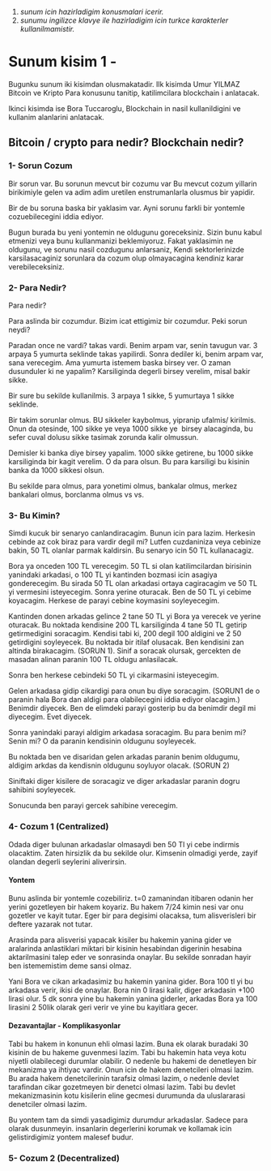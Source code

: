 1. *sunum icin hazirladigim konusmalari icerir.*
2. *sunumu ingilizce klavye ile hazirladigim icin turkce karakterler kullanilmamistir.*


# Sunum kisim 1 -
Bugunku  sunum iki kisimdan olusmakatadir. Ilk kisimda Umur YILMAZ Bitcoin ve Kripto Para konusunu tanitip, katilimcilara blockchain i anlatacak.

Ikinci kisimda ise Bora Tuccaroglu, Blockchain in nasil kullanildigini ve kullanim alanlarini anlatacak.

## Bitcoin / crypto para nedir? Blockchain nedir?

### 1- Sorun Cozum
Bir sorun var.
Bu sorunun mevcut bir cozumu var
Bu mevcut cozum yillarin birikimiyle gelen va adim adim uretilen enstrumanlarla olusmus bir yapidir.

Bir de bu soruna baska bir yaklasim var.
Ayni sorunu farkli bir yontemle cozuebilecegini iddia ediyor.

Bugun burada bu yeni yontemin ne oldugunu goreceksiniz. Sizin bunu kabul etmenizi veya bunu kullanmanizi beklemiyoruz. Fakat yaklasimin ne oldugunu, ve sorunu nasil cozdugunu anlarsaniz, Kendi sektorlerinizde karsilasacaginiz sorunlara da cozum olup olmayacagina kendiniz karar verebileceksiniz.

### 2- Para Nedir?
Para nedir?

Para aslinda bir cozumdur. Bizim icat ettigimiz bir cozumdur. Peki sorun neydi?

Paradan once ne vardi? takas vardi. Benim arpam var, senin tavugun var. 3 arpaya 5 yumurta seklinde takas yapilirdi. Sonra dediler ki, benim arpam var, sana verecegim. Ama yumurta istemem baska birsey ver. O zaman dusunduler ki ne yapalim? Karsiliginda degerli birsey verelim, misal bakir sikke.

Bir sure bu sekilde kullanilmis. 3 arpaya 1 sikke, 5 yumurtaya 1 sikke seklinde.

Bir takim sorunlar olmus. BU sikkeler kaybolmus, yipranip ufalmis/ kirilmis. Onun da otesinde, 100 sikke ye veya 1000 sikke ye  birsey alacaginda, bu sefer cuval dolusu sikke tasimak zorunda kalir olmussun.

Demisler ki banka diye birsey yapalim. 1000 sikke getirene, bu 1000 sikke karsiliginda bir kagit verelim. O da para olsun. Bu para karsiligi bu kisinin banka da 1000 sikkesi olsun.

Bu sekilde para olmus, para yonetimi olmus, bankalar olmus, merkez bankalari olmus, borclanma olmus vs vs.

### 3- Bu Kimin?
Simdi kucuk bir senaryo canlandiracagim. Bunun icin para lazim. Herkesin cebinde az cok biraz para vardir degil mi? Lutfen cuzdaniniza veya cebinize bakin, 50 TL olanlar parmak kaldirsin. Bu senaryo icin 50 TL kullanacagiz.

Bora ya onceden 100 TL verecegim. 50 TL si olan katilimcilardan birisinin yanindaki arkadasi, o 100 TL yi kantinden bozmasi icin asagiya gonderecegim. Bu sirada 50 TL olan arkadasi ortaya cagiracagim ve 50 TL yi vermesini isteyecegim. Sonra yerine oturacak. Ben de 50 TL yi cebime koyacagim. Herkese de parayi cebine koymasini soyleyecegim.

Kantinden donen arkadas gelince 2 tane 50 TL yi Bora ya verecek ve yerine oturacak.
Bu noktada kendisine 200 TL karsiliginda 4 tane 50 TL getirip getirmedigini soracagim. Kendisi tabi ki, 200 degil 100 aldigini ve 2 50 getirdigini soyleyecek. Bu noktada bir itilaf olusacak. Ben kendisini zan altinda birakacagim. (SORUN 1). Sinif a soracak olursak, gercekten de masadan alinan paranin 100 TL oldugu anlasilacak.

Sonra ben herkese cebindeki 50 TL yi cikarmasini isteyecegim.

Gelen arkadasa gidip cikardigi para onun bu diye soracagim. (SORUN1 de o paranin hala Bora dan aldigi para olabilecegini iddia ediyor olacagim.) Benimdir diyecek. Ben de elimdeki parayi gosterip bu da benimdir degil mi diyecegim. Evet diyecek.

Sonra yanindaki parayi aldigim arkadasa soracagim. Bu para benim mi? Senin mi? O da paranin kendisinin oldugunu soyleyecek.

Bu noktada ben ve disaridan gelen arkadas paranin benim oldugumu, aldigim arkdas da kendisnin oldugunu soyluyor olacak. (SORUN 2)

Siniftaki diger kisilere de soracagiz ve diger arkadaslar paranin dogru sahibini soyleyecek.

Sonucunda ben parayi gercek sahibine verecegim.

### 4- Cozum 1 (Centralized)
Odada diger bulunan arkadaslar olmasaydi ben 50 Tl yi cebe indirmis olacaktim. Zaten hirsizlik da bu sekilde olur. Kimsenin olmadigi yerde, zayif olandan degerli seylerini aliverirsin.

#### Yontem
Bunu aslinda bir yontemle cozebiliriz. t=0 zamanindan itibaren odanin her yerini gozetleyen bir hakem koyariz. Bu hakem 7/24 kimin nesi var onu gozetler ve kayit tutar. Eger bir para degisimi olacaksa, tum alisverisleri bir deftere yazarak not tutar.

Arasinda para alisverisi yapacak kisiler bu hakemin yanina gider ve aralarinda anlastiklari miktari bir kisinin hesabindan digerinin hesabina aktarilmasini talep eder ve sonrasinda onaylar. Bu sekilde sonradan hayir ben istememistim deme sansi olmaz.

Yani Bora ve cikan arkadasimiz bu hakemin yanina gider. Bora 100 tl yi bu arkadasa verir, ikisi de onaylar. Bora nin 0 lirasi kalir, diger arkadasin +100 lirasi olur. 5 dk sonra yine bu hakemin yanina giderler, arkadas Bora ya 100 lirasini 2 50lik olarak geri verir ve yine bu kayitlara gecer.

#### Dezavantajlar - Komplikasyonlar
Tabi bu hakem in konunun ehli olmasi lazim. Buna ek olarak buradaki 30 kisinin de bu hakeme guvenmesi lazim. Tabi bu hakemin hata veya kotu niyetli olabilecegi durumlar olabilir. O nedenle bu hakemi de denetleyen bir mekanizma ya ihtiyac vardir. Onun icin de hakem denetcileri olmasi lazim. Bu arada hakem denetcilerinin tarafsiz olmasi lazim, o nedenle devlet tarafindan cikar gozetmeyen bir denetci olmasi lazim. Tabi bu devlet mekanizmasinin kotu kisilerin eline gecmesi durumunda da uluslararasi denetciler olmasi lazim.

Bu yontem tam da simdi yasadigimiz durumdur arkadaslar. Sadece para olarak dusunmeyin. insanlarin degerlerini korumak ve kollamak icin gelistirdigimiz yontem malesef budur.

### 5- Cozum 2 (Decentralized)
